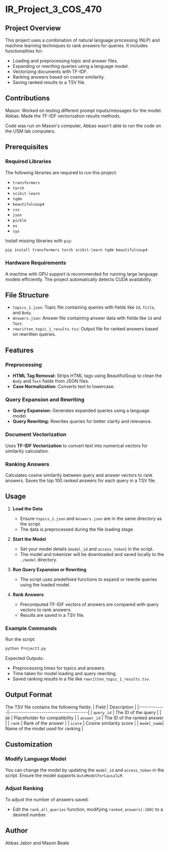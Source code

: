 # IR_Project_3_COS_470
## Project Overview

This project uses a combination of natural language processing (NLP) and machine learning techniques to rank answers for queries. It includes functionalities for:

- Loading and preprocessing topic and answer files.
- Expanding or rewriting queries using a language model.
- Vectorizing documents with TF-IDF.
- Ranking answers based on cosine similarity.
- Saving ranked results to a TSV file.

## Contributions
Mason: Worked on testing different prompt inputs/messages for the model.
Abbas: Made the TF-IDF vectorization results methods. 

Code was run on Mason's computer, Abbas wasn't able to run the code on the USM lab computers.

## Prerequisites

### Required Libraries
The following libraries are required to run this project:
- `transformers`
- `torch`
- `scikit-learn`
- `tqdm`
- `beautifulsoup4`
- `csv`
- `json`
- `pickle`
- `os`
- `sys`

Install missing libraries with `pip`:
```bash
pip install transformers torch scikit-learn tqdm beautifulsoup4
```

### Hardware Requirements
A machine with GPU support is recommended for running large language models efficiently. The project automatically detects CUDA availability.

## File Structure
- `topics_1.json`: Topic file containing queries with fields like `Id`, `Title`, and `Body`.
- `Answers.json`: Answer file containing answer data with fields like `Id` and `Text`.
- `rewritten_topic_1_results.tsv`: Output file for ranked answers based on rewritten queries.

## Features

### Preprocessing
- **HTML Tag Removal:** Strips HTML tags using BeautifulSoup to clean the `Body` and `Text` fields from JSON files.
- **Case Normalization:** Converts text to lowercase.

### Query Expansion and Rewriting
- **Query Expansion:** Generates expanded queries using a language model.
- **Query Rewriting:** Rewrites queries for better clarity and relevance.

### Document Vectorization
Uses **TF-IDF Vectorization** to convert text into numerical vectors for similarity calculation.

### Ranking Answers
Calculates cosine similarity between query and answer vectors to rank answers. Saves the top 100 ranked answers for each query in a TSV file.

## Usage

1. **Load the Data**
   - Ensure `topics_1.json` and `Answers.json` are in the same directory as the script.
   - The data is preprocessed during the file loading stage.

2. **Start the Model**
   - Set your model details (`model_id` and `access_token`) in the script.
   - The model and tokenizer will be downloaded and saved locally to the `./model` directory.

3. **Run Query Expansion or Rewriting**
   - The script uses predefined functions to expand or rewrite queries using the loaded model.

4. **Rank Answers**
   - Precomputed TF-IDF vectors of answers are compared with query vectors to rank answers.
   - Results are saved in a TSV file.

### Example Commands
Run the script:
```bash
python Project3.py
```

Expected Outputs:
- Preprocessing times for topics and answers.
- Time taken for model loading and query rewriting.
- Saved ranking results in a file like `rewritten_topic_1_results.tsv`.

## Output Format
The TSV file contains the following fields:
| Field       | Description                           |
|-------------|---------------------------------------|
| `query_id`  | The ID of the query                   |
| `Q0`        | Placeholder for compatibility         |
| `answer_id` | The ID of the ranked answer           |
| `rank`      | Rank of the answer                    |
| `score`     | Cosine similarity score               |
| `model_name`| Name of the model used for ranking    |

## Customization
### Modify Language Model
You can change the model by updating the `model_id` and `access_token` in the script. Ensure the model supports `AutoModelForCausalLM`.

### Adjust Ranking
To adjust the number of answers saved:
- Edit the `rank_all_queries` function, modifying `ranked_answers[:100]` to a desired number.

## Author
Abbas Jabor and Mason Beale